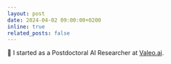 ```yaml
---
layout: post
date: 2024-04-02 09:00:00+0200
inline: true
related_posts: false
---
```


🌱 I started as a Postdoctoral AI Researcher at [Valeo.ai](https://valeoai.github.io/).
